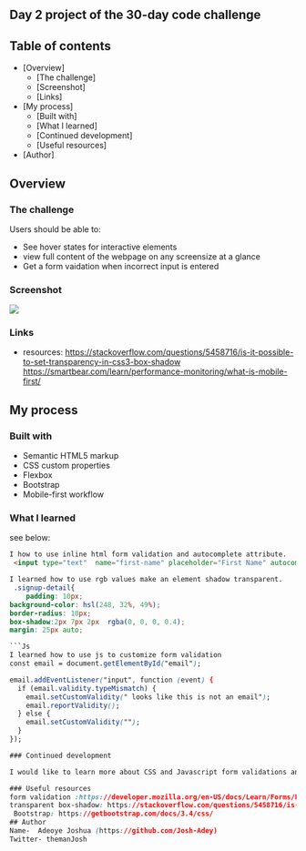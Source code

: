 ## Day 2 project of the 30-day code challenge


## Table of contents

- [Overview]
  - [The challenge]
  - [Screenshot]
  - [Links]
- [My process]
  - [Built with]
  - [What I learned]
  - [Continued development]
  - [Useful resources]
- [Author]



## Overview

### The challenge

Users should be able to:

- See hover states for interactive elements
- view full content of the webpage on any screensize at a glance 
- Get a form vaidation when incorrect input is entered

### Screenshot

![](./design/active-states.png)

 
### Links

- resources:
https://stackoverflow.com/questions/5458716/is-it-possible-to-set-transparency-in-css3-box-shadow
https://smartbear.com/learn/performance-monitoring/what-is-mobile-first/


## My process

### Built with

- Semantic HTML5 markup
- CSS custom properties
- Flexbox
- Bootstrap 
- Mobile-first workflow


### What I learned

 see below:

```html
I how to use inline html form validation and autocomplete attribute.
 <input type="text"  name="first-name" placeholder="First Name" autocomplete="name" required />
```
```css
I learned how to use rgb values make an element shadow transparent.
 .signup-detail{
	padding: 10px;
background-color: hsl(248, 32%, 49%);
border-radius: 10px;
box-shadow:2px 7px 2px  rgba(0, 0, 0, 0.4);
margin: 25px auto;

```Js
I learned how to use js to customize form validation
const email = document.getElementById("email");

email.addEventListener("input", function (event) {
  if (email.validity.typeMismatch) {
    email.setCustomValidity(" looks like this is not an email");
    email.reportValidity();
  } else {
    email.setCustomValidity("");
  }
});

### Continued development

I would like to learn more about CSS and Javascript form validations and pseudo classes

### Useful resources
form validation :https://developer.mozilla.org/en-US/docs/Learn/Forms/Form_validation
transparent box-shadow: https://stackoverflow.com/questions/5458716/is-it-possible-to-set-transparency-in-css3-box-shadow
 Bootstrap: https://getbootstrap.com/docs/3.4/css/
## Author
Name-  Adeoye Joshua (https://github.com/Josh-Adey)
Twitter- themanJosh

